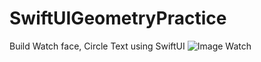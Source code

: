 # SwiftUIGeometryPractice
Build Watch face,  Circle Text using SwiftUI
![Image Watch](https://i.imgur.com/NpyDvO6.png)
